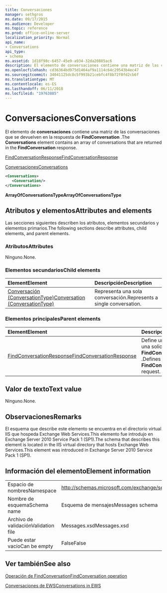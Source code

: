 ```yaml
---
title: Conversaciones
manager: sethgros
ms.date: 09/17/2015
ms.audience: Developer
ms.topic: reference
ms.prod: office-online-server
localization_priority: Normal
api_name:
- Conversations
api_type:
- schema
ms.assetid: 1d18f98c-6457-45e9-a934-32da20885ac6
description: El elemento de conversaciones contiene una matriz de las conversaciones que se devuelven en la respuesta de FindConversation.
ms.openlocfilehash: cd36364bd975d1464af9a1114c64c29543b4ec47
ms.sourcegitcommit: 34041125dc8c5f993b21cebfc4f8b72f0fd2cb6f
ms.translationtype: MT
ms.contentlocale: es-ES
ms.lasthandoff: 06/11/2018
ms.locfileid: "19763885"
---
```

# <a name="conversations"></a><span data-ttu-id="5b821-103">Conversaciones</span><span class="sxs-lookup"><span data-stu-id="5b821-103">Conversations</span></span>

<span data-ttu-id="5b821-104">El elemento de **conversaciones** contiene una matriz de las conversaciones que se devuelven en la respuesta de **FindConversation** .</span><span class="sxs-lookup"><span data-stu-id="5b821-104">The **Conversations** element contains an array of conversations that are returned in the **FindConversation** response.</span></span> 
  
[<span data-ttu-id="5b821-105">FindConversationResponse</span><span class="sxs-lookup"><span data-stu-id="5b821-105">FindConversationResponse</span></span>](findconversationresponse.md)
  
[<span data-ttu-id="5b821-106">Conversaciones</span><span class="sxs-lookup"><span data-stu-id="5b821-106">Conversations</span></span>](conversations-ex15websvcsotherref.md)
  
```xml
<Conversations>
   <Conversation/>
</Conversations>
```

 <span data-ttu-id="5b821-107">**ArrayOfConversationsType**</span><span class="sxs-lookup"><span data-stu-id="5b821-107">**ArrayOfConversationsType**</span></span>
## <a name="attributes-and-elements"></a><span data-ttu-id="5b821-108">Atributos y elementos</span><span class="sxs-lookup"><span data-stu-id="5b821-108">Attributes and elements</span></span>

<span data-ttu-id="5b821-109">Las secciones siguientes describen los atributos, elementos secundarios y elementos primarios.</span><span class="sxs-lookup"><span data-stu-id="5b821-109">The following sections describe attributes, child elements, and parent elements.</span></span>
  
### <a name="attributes"></a><span data-ttu-id="5b821-110">Atributos</span><span class="sxs-lookup"><span data-stu-id="5b821-110">Attributes</span></span>

<span data-ttu-id="5b821-111">Ninguno.</span><span class="sxs-lookup"><span data-stu-id="5b821-111">None.</span></span>
  
### <a name="child-elements"></a><span data-ttu-id="5b821-112">Elementos secundarios</span><span class="sxs-lookup"><span data-stu-id="5b821-112">Child elements</span></span>

|<span data-ttu-id="5b821-113">**Element**</span><span class="sxs-lookup"><span data-stu-id="5b821-113">**Element**</span></span>|<span data-ttu-id="5b821-114">**Descripción**</span><span class="sxs-lookup"><span data-stu-id="5b821-114">**Description**</span></span>|
|:-----|:-----|
|[<span data-ttu-id="5b821-115">Conversación (ConversationType)</span><span class="sxs-lookup"><span data-stu-id="5b821-115">Conversation (ConversationType)</span></span>](conversation-conversationtype.md) <br/> |<span data-ttu-id="5b821-116">Representa una sola conversación.</span><span class="sxs-lookup"><span data-stu-id="5b821-116">Represents a single conversation.</span></span>  <br/> |
   
### <a name="parent-elements"></a><span data-ttu-id="5b821-117">Elementos principales</span><span class="sxs-lookup"><span data-stu-id="5b821-117">Parent elements</span></span>

|<span data-ttu-id="5b821-118">**Element**</span><span class="sxs-lookup"><span data-stu-id="5b821-118">**Element**</span></span>|<span data-ttu-id="5b821-119">**Descripción**</span><span class="sxs-lookup"><span data-stu-id="5b821-119">**Description**</span></span>|
|:-----|:-----|
|[<span data-ttu-id="5b821-120">FindConversationResponse</span><span class="sxs-lookup"><span data-stu-id="5b821-120">FindConversationResponse</span></span>](findconversationresponse.md) <br/> |<span data-ttu-id="5b821-121">Define una respuesta a una solicitud de **FindConversation** .</span><span class="sxs-lookup"><span data-stu-id="5b821-121">Defines a response to a **FindConversation** request.</span></span>  <br/> |
   
## <a name="text-value"></a><span data-ttu-id="5b821-122">Valor de texto</span><span class="sxs-lookup"><span data-stu-id="5b821-122">Text value</span></span>

<span data-ttu-id="5b821-123">Ninguno.</span><span class="sxs-lookup"><span data-stu-id="5b821-123">None.</span></span>
  
## <a name="remarks"></a><span data-ttu-id="5b821-124">Observaciones</span><span class="sxs-lookup"><span data-stu-id="5b821-124">Remarks</span></span>

<span data-ttu-id="5b821-125">El esquema que describe este elemento se encuentra en el directorio virtual IIS que hospeda Exchange Web Services.This elemento fue introdujo en Exchange Server 2010 Service Pack 1 (SP1).</span><span class="sxs-lookup"><span data-stu-id="5b821-125">The schema that describes this element is located in the IIS virtual directory that hosts Exchange Web Services.This element was introduced in Exchange Server 2010 Service Pack 1 (SP1).</span></span>
  
## <a name="element-information"></a><span data-ttu-id="5b821-126">Información del elemento</span><span class="sxs-lookup"><span data-stu-id="5b821-126">Element information</span></span>

|||
|:-----|:-----|
|<span data-ttu-id="5b821-127">Espacio de nombres</span><span class="sxs-lookup"><span data-stu-id="5b821-127">Namespace</span></span>  <br/> |http://schemas.microsoft.com/exchange/services/2006/messages  <br/> |
|<span data-ttu-id="5b821-128">Nombre de esquema</span><span class="sxs-lookup"><span data-stu-id="5b821-128">Schema name</span></span>  <br/> |<span data-ttu-id="5b821-129">Esquema de mensajes</span><span class="sxs-lookup"><span data-stu-id="5b821-129">Messages schema</span></span>  <br/> |
|<span data-ttu-id="5b821-130">Archivo de validación</span><span class="sxs-lookup"><span data-stu-id="5b821-130">Validation file</span></span>  <br/> |<span data-ttu-id="5b821-131">Messages.xsd</span><span class="sxs-lookup"><span data-stu-id="5b821-131">Messages.xsd</span></span>  <br/> |
|<span data-ttu-id="5b821-132">Puede estar vacío</span><span class="sxs-lookup"><span data-stu-id="5b821-132">Can be empty</span></span>  <br/> |<span data-ttu-id="5b821-133">False</span><span class="sxs-lookup"><span data-stu-id="5b821-133">False</span></span>  <br/> |
   
## <a name="see-also"></a><span data-ttu-id="5b821-134">Ver también</span><span class="sxs-lookup"><span data-stu-id="5b821-134">See also</span></span>



[<span data-ttu-id="5b821-135">Operación de FindConversation</span><span class="sxs-lookup"><span data-stu-id="5b821-135">FindConversation operation</span></span>](findconversation-operation.md)


[<span data-ttu-id="5b821-136">Conversaciones de EWS</span><span class="sxs-lookup"><span data-stu-id="5b821-136">Conversations in EWS</span></span>](http://msdn.microsoft.com/library/91e64629-db6c-4c94-9dcb-d386232e8467%28Office.15%29.aspx)

